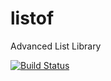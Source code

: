 # listof
Advanced List Library

[![Build Status](https://travis-ci.org/pcandido/listof.svg?branch=master)](https://travis-ci.org/pcandido/listof)
